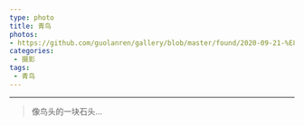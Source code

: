 ```yaml
---
type: photo
title: 青鸟
photos:
- https://github.com/guolanren/gallery/blob/master/found/2020-09-21-%E8%81%94%E6%83%B3-%E9%9D%92%E9%B8%9F/%E9%9D%92%E9%B8%9F.JPEG?raw=true
categories:
 - 摄影
tags:
 - 青鸟
---
```


<!-- more -->

------

> 像鸟头的一块石头...